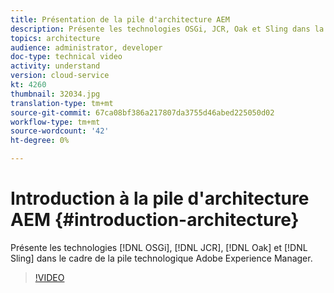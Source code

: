 ```yaml
---
title: Présentation de la pile d'architecture AEM
description: Présente les technologies OSGi, JCR, Oak et Sling dans la pile technologique Adobe Experience Manager.
topics: architecture
audience: administrator, developer
doc-type: technical video
activity: understand
version: cloud-service
kt: 4260
thumbnail: 32034.jpg
translation-type: tm+mt
source-git-commit: 67ca08bf386a217807da3755d46abed225050d02
workflow-type: tm+mt
source-wordcount: '42'
ht-degree: 0%

---
```



# Introduction à la pile d&#39;architecture AEM {#introduction-architecture}

Présente les technologies [!DNL OSGi], [!DNL JCR], [!DNL Oak] et [!DNL Sling] dans le cadre de la pile technologique Adobe Experience Manager.

>[!VIDEO](https://video.tv.adobe.com/v/32034/?quality=12&learn=on)